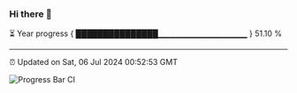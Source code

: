 ### Hi there 👋

⏳ Year progress { ███████████████▁▁▁▁▁▁▁▁▁▁▁▁▁▁▁ } 51.10 %

---

⏰ Updated on Sat, 06 Jul 2024 00:52:53 GMT

![Progress Bar CI](https://github.com/liununu/liununu/workflows/Progress%20Bar%20CI/badge.svg)
